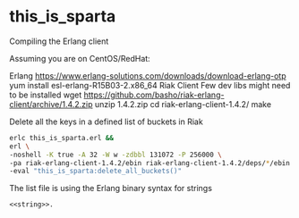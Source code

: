 this_is_sparta
==============
Compiling the Erlang client

Assuming you are on CentOS/RedHat:

Erlang
      https://www.erlang-solutions.com/downloads/download-erlang-otp
      yum install esl-erlang-R15B03-2.x86_64
      Riak Client
Few dev libs might need to be installed
      wget https://github.com/basho/riak-erlang-client/archive/1.4.2.zip
      unzip 1.4.2.zip
      cd riak-erlang-client-1.4.2/
      make

Delete all the keys in a defined list of buckets in Riak

```bash
erlc this_is_sparta.erl && 
erl \
-noshell -K true -A 32 -W w -zdbbl 131072 -P 256000 \
-pa riak-erlang-client-1.4.2/ebin riak-erlang-client-1.4.2/deps/*/ebin \
-eval "this_is_sparta:delete_all_buckets()"
```

The list file is using the Erlang binary syntax for strings 

    <<string>>.
